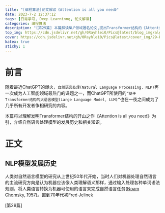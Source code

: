 ```yaml
---
title: "[编程算法]论文解读《Attention is all you need》"
date: 2023-7-2 12:37:12
tags: [日常学习, Deep Learninng, 论文解读]
categories: 编程算法
description: "[第29篇] 本篇解读NLP领域著名论文,提出Transformer结构的《Attention is all you need》以及其他自然语言模型的相关知识。"
top_img: https://cdn.jsdelivr.net/gh/0Rayhlei0/Pics@latest/blog_img/algorithm.jpg
cover: https://cdn.jsdelivr.net/gh/0Rayhlei0/Pics@latest/cover_img/29-Paperstudy_attention_is_all_you_need.png
katex: true
sticky: 1
---
```


# 前言

随着最近ChatGPT的爆火，`自然语言处理(Natural Language Processing, NLP)`再一次成为人工智能领域最热门的课题之一，而ChatGPT所使用的`“基于Transformer结构的大语言模型(Large Language Model, LLM)”`也在一夜之间成为了几乎所有开发者争相研究的内容。

本篇将以理解发明Transformer结构的开山之作《Attention is all you need》为引，介绍自然语言处理模型的发展历史和相关知识。

# 正文

## NLP模型发展历史

人类对自然语言模型的研究从上世纪50年代开始，当时人们对机器处理自然语言的主流研究方向是认为机器应该像人类理解语义那样，通过输入处理各种单词语法规则，将人类语言转换为机器可使用的语言来完成自然语言任务([Noam Chomsky, 1957][1])。直到70年代初Fred Jelinek

[第29篇]

[1]: https://doubleoperative.files.wordpress.com/2009/12/chomsky-syntactic-structures-2ed.pdf	"Syntactic Structures By Noam Chomsky, 1957"

